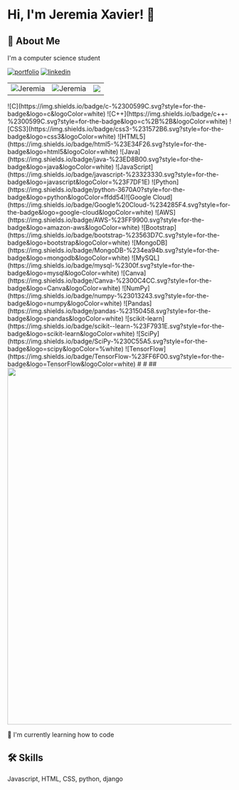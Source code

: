 


# Hi, I'm Jeremia Xavier! 👋

## 🚀 About Me
I'm a computer science student 


[![portfolio](https://img.shields.io/badge/my_portfolio-000?style=for-the-badge&logo=ko-fi&logoColor=white)](https://sites.google.com/view/jeremia-xavier/home)
[![linkedin](https://img.shields.io/badge/linkedin-0A66C2?style=for-the-badge&logo=linkedin&logoColor=white)](https://www.linkedin.com/in/jeremia-xavier/)


<table>
  <tr>
    <td>
      <img align="center" src="https://github-readme-stats.vercel.app/api?username=JeremiaXavier&show_icons=true&locale=en" alt="Jeremia" />
    </td>
    <td>
     <img align="center" src="https://github-readme-streak-stats.herokuapp.com/?user=JeremiaXavier&" alt="Jeremia" />
    </td>
    <td>
    <img align="center" src = "https://github-readme-stats.vercel.app/api/top-langs/?username=JeremiaXavier&langs_count=10&layout=compact&theme=material-lighter">

  </tr>
</table>
![C](https://img.shields.io/badge/c-%2300599C.svg?style=for-the-badge&logo=c&logoColor=white) ![C++](https://img.shields.io/badge/c++-%2300599C.svg?style=for-the-badge&logo=c%2B%2B&logoColor=white) ![CSS3](https://img.shields.io/badge/css3-%231572B6.svg?style=for-the-badge&logo=css3&logoColor=white) ![HTML5](https://img.shields.io/badge/html5-%23E34F26.svg?style=for-the-badge&logo=html5&logoColor=white) ![Java](https://img.shields.io/badge/java-%23ED8B00.svg?style=for-the-badge&logo=java&logoColor=white) ![JavaScript](https://img.shields.io/badge/javascript-%23323330.svg?style=for-the-badge&logo=javascript&logoColor=%23F7DF1E) ![Python](https://img.shields.io/badge/python-3670A0?style=for-the-badge&logo=python&logoColor=ffdd54)![Google Cloud](https://img.shields.io/badge/Google%20Cloud-%234285F4.svg?style=for-the-badge&logo=google-cloud&logoColor=white) ![AWS](https://img.shields.io/badge/AWS-%23FF9900.svg?style=for-the-badge&logo=amazon-aws&logoColor=white) ![Bootstrap](https://img.shields.io/badge/bootstrap-%23563D7C.svg?style=for-the-badge&logo=bootstrap&logoColor=white) ![MongoDB](https://img.shields.io/badge/MongoDB-%234ea94b.svg?style=for-the-badge&logo=mongodb&logoColor=white) ![MySQL](https://img.shields.io/badge/mysql-%2300f.svg?style=for-the-badge&logo=mysql&logoColor=white) ![Canva](https://img.shields.io/badge/Canva-%2300C4CC.svg?style=for-the-badge&logo=Canva&logoColor=white) ![NumPy](https://img.shields.io/badge/numpy-%23013243.svg?style=for-the-badge&logo=numpy&logoColor=white) ![Pandas](https://img.shields.io/badge/pandas-%23150458.svg?style=for-the-badge&logo=pandas&logoColor=white) ![scikit-learn](https://img.shields.io/badge/scikit--learn-%23F7931E.svg?style=for-the-badge&logo=scikit-learn&logoColor=white) ![SciPy](https://img.shields.io/badge/SciPy-%230C55A5.svg?style=for-the-badge&logo=scipy&logoColor=%white) ![TensorFlow](https://img.shields.io/badge/TensorFlow-%23FF6F00.svg?style=for-the-badge&logo=TensorFlow&logoColor=white)
#
#
## 
<img src="https://github-trophies.vercel.app/?username=JeremiaXavier&theme=onestar&no-frame=true" width="800"/>

🧠 I'm currently learning how to code


## 🛠 Skills
Javascript, HTML, CSS, python, django




